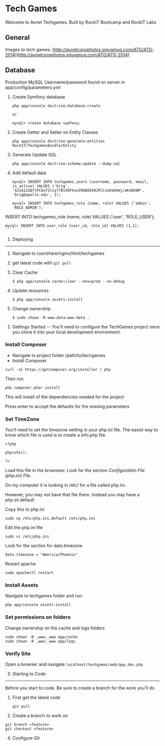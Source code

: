 Tech Games
========================

Welcome to Avnet Techgames. Built by RockIT Bootcamp and RockIT Labs

General
---
Images to tech games. [http://avnetcorpphotos.smugmug.com/ATG/ATG-2014](http://avnetcorpphotos.smugmug.com/ATG/ATG-2014)


Database
----
Production MySQL
Username/password found on server in app/config/parameters.yml

1. Create Symfony database

	```
	php app/console doctrine:database:create
	
	or 
	
	mysql> create database symfony;
	```
2. Create Getter and Setter on Entity Classes

	```
	php app/console doctrine:generate:entities RockIT/TechgamesBundle/Entity
	```
3. Generate Update SQL

	```
	php app/console doctrine:schema:update --dump-sql
	```
4. Add default data

	```
	mysql> INSERT INTO techgames_users (username, password, email, is_active) VALUES ('brig', '$2a$12$Q7lPC0afZtiy7fBiXOFXveIRHQ8I99JRlCseOsR4mj/aKsWS6M', 'brig@apollo.edu', 1);
	
	mysql> INSERT INTO techgames_role (name, role) VALUES ('admin', 'ROLE_ADMIN');
INSERT INTO techgames_role (name, role) VALUES ('user', 'ROLE_USER');

	mysql> INSERT INTO user_role (user_id, role_id) VALUES (1,1);
	```





1) Deploying
----------------------------------

1. Navigate to /usr/share/nginx/html/techgames
2. get latest code with `git pull`
3. Clear Cache

    ``` 
    $ php app/console cache:clear --env=prod --no-debug
    ```
4. Update resources

    ```
    $ php app/console assets:install
    ```
    
5. Change ownership

    ```
    $ sudo chown -R www-data:www-data .
    ```

2) Gettings Started
--
You'll need to configure the TechGames project once you clone it into your local development environment.

### Install Composer
* Navigate to project folder /path/to/techgames
* Install Composer

````
curl -sS https://getcomposer.org/installer | php
````
Then run 

````
php composer.phar install
````

This will install of the dependencies needed for the project

Press enter to accept the defaults for the missing parameters

### Set TimeZone 
You'll need to set the timezone setting in your php.ini file. The easist way to know which file is used is to create a info.php file.

````
<?php

phpinfo();

?>
````

Load this file in the browswer. Look for the section *Configuration File (php.ini) File*.

On my computer it is looking in /etc/ for a file called php.ini.

However, you may not have that file there. Instead you may have a php.ini.default

Copy this to php.ini

````
sudo cp /etc/php.ini.default /etc/php.ini
````

Edit the php.ini file

```
sudo vi /etc/php.ini
```

Look for the section for date.timezone

```
date.timezone = "America/Phoenix"
```

Restart apache

````
sudo apachectl restart
````

### Install Assets
Navigate to techgames folder and run:
````
php app/console assets:install
````
### Set permissions on folders
Change ownership on the cache and logs folders

````
sudo chown -R _www:_www app/cache
sudo chown -R _www:_www app/logs
````
### Verify Site
Open a browser and navigate `localhost/techgames/web/app_dev.php`

3) Starting to Code
----------------------------------
Before you start to code. Be sure to create a branch for the work you'll do.

1. First get the latest code

    ````
    git pull
    ````
2. Create a branch to work on

````
git branch <feature>
git checkout <feature>
````
4) Configure GIt
